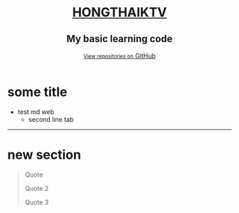<header>
  <div class="inner">
    <a href="https://hongthaiktv.github.io/">
      <h1>HONGTHAIKTV</h1>
    </a>
    <h2>My basic learning code</h2>
      <a href="https://github.com/hongthaiktv/" class="button"><small>View repositories on</small> GitHub</a>
  </div>
</header>

<script>
  document.head.innerHTML = `<meta http-equiv="content-type" content="text/html; charset=UTF-8">
    <meta charset="utf-8">
    <meta http-equiv="X-UA-Compatible" content="IE=edge">
    <meta name="viewport" content="width=device-width, initial-scale=1, maximum-scale=1">

    <title>HONGTHAIKTV WIKI PAGE</title>
    <link rel="stylesheet" type="text/css" href="css/style.css">`

    document.querySelector("div.markdown-body").querySelector("h1").remove();
</script>

# some title
- test md web
  - second line tab

____________________

# new section

> Quote
>
> Quote 2
>
> Quote 3

